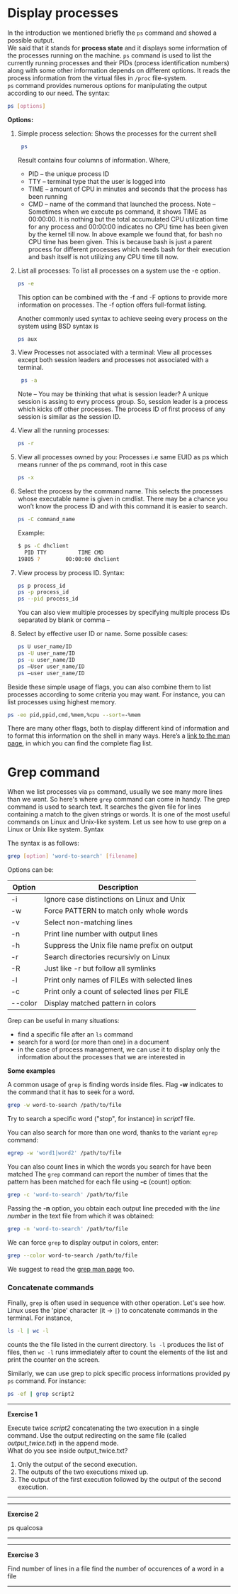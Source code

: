 # Display processes

In the introduction we mentioned briefly the ``ps`` command and showed a possible output. <br>
We said that it stands for **process state** and it displays some information of the processes running on the machine.
``ps`` command is used to list the currently running processes and their PIDs (process identification numbers) along with 
some other information depends on different options. It reads the process information from the virtual files in ``/proc`` file-system.<br>
``ps`` command provides numerous options for manipulating the output according to our need. The syntax:

```bash
ps [options]
```

**Options:**

1. Simple process selection: Shows the processes for the current shell
      ```bash
       ps
      ```
      Result contains four columns of information.
      Where,
      * PID – the unique process ID
      * TTY – terminal type that the user is logged into
      * TIME – amount of CPU in minutes and seconds that the process has been running
      * CMD – name of the command that launched the process.
      Note – Sometimes when we execute ps command, it shows TIME as 00:00:00. It is nothing but the total accumulated CPU utilization time for any process and 00:00:00 indicates no CPU time has been given by the kernel till now. In above example we found that, for bash no CPU time has been given. This is because bash is just a parent process for different processes which needs bash for their execution and bash itself is not utilizing any CPU time till now.

2. List all processes: To list all processes on a system use the -e option.
    ```bash
    ps -e
    ```
    This option can be combined with the -f and -F options to provide more information on processes. The -f option offers full-format listing.

    Another commonly used syntax to achieve seeing every process on the system using BSD syntax is 
    ```bash
    ps aux
   ```
    
3. View Processes not associated with a terminal: View all processes except both session leaders and processes not associated with a terminal.
   ```bash
    ps -a
   ```
   Note – You may be thinking that what is session leader? A unique session is assing to evry process group. So, session leader is a process which kicks off other processes. The process ID of first process of any session is similar as the session ID.

4. View all the running processes:
    ```bash
    ps -r
    ```

5. View all processes owned by you: Processes i.e same EUID as ps which means runner of the ps command, root in this case
    ```bash
    ps -x
    ```

6. Select the process by the command name. This selects the processes whose executable name is given in cmdlist.
There may be a chance you won’t know the process ID and with this command it is easier to search.
    ```bash
    ps -C command_name
    ```

    Example:
    ```bash
    $ ps -C dhclient
      PID TTY          TIME CMD
    19805 ?        00:00:00 dhclient
    ```

7. View process by process ID.
    Syntax:
    ```bash
    ps p process_id
    ps -p process_id
    ps --pid process_id
    ```
    You can also view multiple processes by specifying multiple process IDs separated by blank or comma –

8. Select by effective user ID or name.
    Some possible cases:
    ```bash
    ps U user_name/ID
    ps -U user_name/ID
    ps -u user_name/ID
    ps –User user_name/ID
    ps –user user_name/ID
    ```

Beside these simple usage of flags, you can also combine them to list processes according to some criteria you may want.
For instance, you can list processes using highest memory.
```bash
ps -eo pid,ppid,cmd,%mem,%cpu --sort=-%mem
```

There are many other flags, both to display different kind of information and to format this information on the shell in many ways.
Here’s a [link to the man page](http://man7.org/linux/man-pages/man1/ps.1.html), in which you can find the complete flag list.

 

# Grep command

When we list processes via `ps` command, usually we see many more lines than we want. So here's where ``grep`` command can come in handy.
The grep command is used to search text. It searches the given file for lines containing a match to the given strings or words. It is one of the most useful commands on Linux and Unix-like system. Let us see how to use grep on a Linux or Unix like system.
Syntax

The syntax is as follows:
```bash
grep [option] 'word-to-search' [filename]
```
Options can be:

| **Option** | **Description** |
| ------ | ----------- |
| -i | Ignore case distinctions on Linux and Unix |
| -w | Force PATTERN to match only whole words |
| -v | Select non-matching lines |
| -n | Print line number with output lines |
| -h | Suppress the Unix file name prefix on output |
| -r | Search directories recursivly on Linux |
| -R | Just like -r but follow all symlinks |
| -l | Print only names of FILEs with selected lines |
| -c | Print only a count of selected lines per FILE |
| --color | Display matched pattern in colors |


Grep can be useful in many situations:
* find a specific file after an `ls` command
* search for a word (or more than one) in a document
* in the case of process management, we can use it to display only the information about the processes that we are interested in


**Some examples**

A common usage of ``grep`` is finding words inside files. Flag **-w** indicates to the command that it has to seek for a word.
```bash
grep -w word-to-search /path/to/file
```

Try to search a specific word ("stop", for instance) in *script1* file.

You can also search for more than one word, thanks to the variant `egrep` command:
```bash
egrep -w 'word1|word2' /path/to/file
```

You can also count lines in which the words you search for have been matched
The ``grep`` command can report the number of times that the pattern has been matched for each file using **-c** (count) option:
```bash
grep -c 'word-to-search' /path/to/file
```

Passing the **-n** option, you obtain each output line preceded with the *line number* in the text file from which it was obtained:
```bash
grep -n 'word-to-search' /path/to/file
```

We can force ``grep`` to display output in colors, enter:
```bash
grep --color word-to-search /path/to/file
```
We suggest to read the [grep man page](http://linuxcommand.org/lc3_man_pages/grep1.html) too.

### Concatenate commands

Finally, ``grep`` is often used in sequence with other operation. Let's see how. Linux uses the 'pipe' character (it -> ``|``) to concatenate commands in the terminal.
For instance,
```bash
ls -l | wc -l
```
counts the the file listed in the current directory. ``ls -l`` produces the list of files, then ``wc -l`` runs immediately after to count the elements of the list and print the counter on the screen.

Similarly, we can use grep to pick specific process informations provided py ``ps`` command. For instance:
```bash
ps -ef | grep script2
```

---
**Exercise 1**

Execute twice *script2* concatenating the two execution in a single command. Use the output redirecting on the same file (called *output_twice.txt*) in the append mode. <br>
What do you see inside output_twice.txt?

1. Only the output of the second execution.
2. The outputs of the two executions mixed up.
3. The output of the first execution followed by the output of the second execution.

---

---
**Exercise 2**

ps qualcosa
 
---

---
**Exercise 3**

Find number of lines in a file
find the number of occurences of a word in a file
 
---



